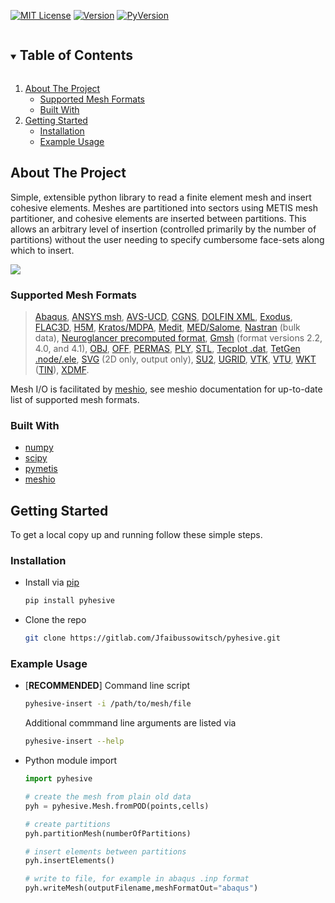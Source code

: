 <!-- SHIELDS -->
[![MIT License][license-shield]][license-url]
[![Version][version-shield]][version-url]
[![PyVersion][pyversion-shield]][pyversion-url]

<!-- TABLE OF CONTENTS -->
<details open="open">
  <summary><h2 style="display: inline-block">Table of Contents</h2></summary>
  <ol>
    <li>
      <a href="#about-the-project">About The Project</a>
	  <ul>
        <li><a href="#supported-mesh-formats">Supported Mesh Formats</a></li>
      </ul>
      <ul>
        <li><a href="#built-with">Built With</a></li>
      </ul>
    </li>
    <li>
      <a href="#getting-started">Getting Started</a>
      <ul>
        <li><a href="#installation">Installation</a></li>
      </ul>
	  <ul>
		<li><a href="#example-usage">Example Usage</a></li>
	  </ul>
    </li>
  </ol>
</details>

<!-- ABOUT THE PROJECT -->
## About The Project

Simple, extensible python library to read a finite element mesh and insert cohesive
elements. Meshes are partitioned into sectors using METIS mesh partitioner, and cohesive
elements are inserted between partitions. This allows an arbitrary level of insertion
(controlled primarily by the number of partitions) without the user needing to specify
cumbersome face-sets along which to insert.

![](https://gitlab.com/Jfaibussowitsch/pyhesive/-/raw/master/images/pyhesive-algo.png)

### Supported Mesh Formats

> [Abaqus](http://abaqus.software.polimi.it/v6.14/index.html),
 [ANSYS msh](https://www.afs.enea.it/fluent/Public/Fluent-Doc/PDF/chp03.pdf),
 [AVS-UCD](https://lanl.github.io/LaGriT/pages/docs/read_avs.html),
 [CGNS](https://cgns.github.io/),
 [DOLFIN XML](https://manpages.ubuntu.com/manpages/disco/man1/dolfin-convert.1.html),
 [Exodus](https://cubit.sandia.gov/public/13.2/help_manual/WebHelp/finite_element_model/exodus/block_specification.htm),
 [FLAC3D](https://www.itascacg.com/software/flac3d),
 [H5M](https://www.mcs.anl.gov/~fathom/moab-docs/h5mmain.html),
 [Kratos/MDPA](https://github.com/KratosMultiphysics/Kratos/wiki/Input-data),
 [Medit](https://people.sc.fsu.edu/~jburkardt/data/medit/medit.html),
 [MED/Salome](https://docs.salome-platform.org/latest/dev/MEDCoupling/developer/med-file.html),
 [Nastran](https://help.autodesk.com/view/NSTRN/2019/ENU/?guid=GUID-42B54ACB-FBE3-47CA-B8FE-475E7AD91A00) (bulk data),
 [Neuroglancer precomputed format](https://github.com/google/neuroglancer/tree/master/src/neuroglancer/datasource/precomputed#mesh-representation-of-segmented-object-surfaces),
 [Gmsh](http://gmsh.info/doc/texinfo/gmsh.html#File-formats) (format versions 2.2, 4.0, and 4.1),
 [OBJ](https://en.wikipedia.org/wiki/Wavefront_.obj_file),
 [OFF](https://segeval.cs.princeton.edu/public/off_format.html),
 [PERMAS](https://www.intes.de),
 [PLY](https://en.wikipedia.org/wiki/PLY_(file_format)),
 [STL](https://en.wikipedia.org/wiki/STL_(file_format)),
 [Tecplot .dat](http://paulbourke.net/dataformats/tp/),
 [TetGen .node/.ele](https://wias-berlin.de/software/tetgen/fformats.html),
 [SVG](https://www.w3.org/TR/SVG/) (2D only, output only),
 [SU2](https://su2code.github.io/docs_v7/Mesh-File),
 [UGRID](http://www.simcenter.msstate.edu/software/downloads/doc/ug_io/3d_grid_file_type_ugrid.html),
 [VTK](https://www.vtk.org/wp-content/uploads/2015/04/file-formats.pdf),
 [VTU](https://www.vtk.org/Wiki/VTK_XML_Formats),
 [WKT](https://en.wikipedia.org/wiki/Well-known_text_representation_of_geometry) ([TIN](https://en.wikipedia.org/wiki/Triangulated_irregular_network)),
 [XDMF](http://www.xdmf.org/index.php/XDMF_Model_and_Format).

Mesh I/O is facilitated by [meshio](https://github.com/nschloe/meshio), see meshio
documentation for up-to-date list of supported mesh formats.

### Built With

* [numpy](https://numpy.org/)
* [scipy](https://www.scipy.org/)
* [pymetis](https://github.com/inducer/pymetis)
* [meshio](https://github.com/nschloe/meshio)

<!-- GETTING STARTED -->
## Getting Started

To get a local copy up and running follow these simple steps.

### Installation

* Install via [pip](https://pypi.org/project/pyhesive/)
   ```sh
   pip install pyhesive
   ```

* Clone the repo
   ```sh
   git clone https://gitlab.com/Jfaibussowitsch/pyhesive.git
   ```

### Example Usage

* [**RECOMMENDED**] Command line script
  ```sh
  pyhesive-insert -i /path/to/mesh/file
  ```
  Additional commmand line arguments are listed via
  ```sh
  pyhesive-insert --help
  ```

* Python module import
  ```python
  import pyhesive

  # create the mesh from plain old data
  pyh = pyhesive.Mesh.fromPOD(points,cells)

  # create partitions
  pyh.partitionMesh(numberOfPartitions)

  # insert elements between partitions
  pyh.insertElements()

  # write to file, for example in abaqus .inp format
  pyh.writeMesh(outputFilename,meshFormatOut="abaqus")
  ```
<!-- MARKDOWN LINKS & IMAGES -->
<!-- https://www.markdownguide.org/basic-syntax/#reference-style-links -->
[license-shield]: https://img.shields.io/pypi/l/pyhesive
[license-url]: https://gitlab.com/Jfaibussowitsch/pyhesive/-/blob/master/LICENSE
[version-shield]: https://img.shields.io/pypi/v/pyhesive
[version-url]: https://pypi.org/project/pyhesive/
[pyversion-shield]: https://img.shields.io/pypi/pyversions/pyhesive
[pyversion-url]: https://www.python.org/downloads/
